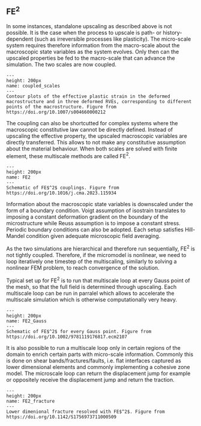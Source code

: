 ## FE$^2$
In some instances, standalone upscaling as described above is not possible. It is the case when the process to upscale is path- or history-dependent (such as irreversible processes like plasticity). The micro-scale system requires therefore information from the macro-scale about the macroscopic state variables as the system evolves. Only then can the upscaled properties be fed to the macro-scale that can advance the simulation. The two scales are now coupled.

```{figure} ./figures/figure2_7_Kouznetsova_2001.png
---
height: 200px
name: coupled_scales
---
Contour plots of the effective plastic strain in the deformed macrostructure and in three deformed RVEs, corresponding to different points of the macrostructure. Figure from https://doi.org/10.1007/s004660000212
```

The coupling can also be shortcutted for complex systems where the macroscopic constitutive law cannot be directly defined. Instead of upscaling the effective property, the upscaled macroscopic variables are directly transferred. This allows to not make any constitutive assumption about the material behaviour.
When both scales are solved with finite element, these multiscale methods are called FE$^2$.

```{figure} ./figures/1-s2.0-S0045782523000579-gr1_lrg.jpg
---
height: 200px
name: FE2
---
Schematic of FE$^2$ couplings. Figure from https://doi.org/10.1016/j.cma.2023.115934
```

Information about the macroscopic state variables is downscaled under the form of a boundary condition. Voigt assumption of isostrain translates to imposing a constant deformation gradient on the boundary of the microstructure while Reuss assumption is to impose a constant stress. Periodic boundary conditions can also be adopted. Each setup satisfies Hill-Mandel condition given adequate microscopic field averaging.

As the two simulations are hierarchical and therefore run sequentially, FE$^2$ is not tightly coupled. Therefore, if the micromodel is nonlinear, we need to loop iteratively one timestep of the multiscaling, similarly to solving a nonlinear FEM problem, to reach convergence of the solution.

Typical set up for FE$^2$ is to run that multiscale loop at every Gauss point of the mesh, so that the full field is determined through upscaling. Each multiscale loop can be run in parralel which allows to accelerate the multiscale simulation which is otherwise computationally very heavy.

```{figure} ./figures/figure1_Geers2017.png
---
height: 200px
name: FE2_Gauss
---
Schematic of FE$^2$ for every Gauss point. Figure from https://doi.org/10.1002/9781119176817.ecm2107
```

It is also possible to run a multiscale loop only in certain regions of the domain to enrich certain parts with micro-scale information. Commonly this is done on shear bands/fractures/faults, i.e. flat interfaces captured as lower dimensional elements and commonly implementing a cohesive zone model. The microscale loop can return the displacement jump for example or oppositely receive the displacement jump and return the traction.

```{figure} ./figures/A-two-dimensional-solid-with-a-heterogeneous-layer_W640.jpg
---
height: 200px
name: FE2_fracture
---
Lower dimenional fracture resolved with FE$^2$. Figure from https://doi.org/10.1142/S1756973711000509
```
